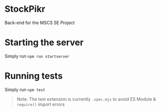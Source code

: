 # StockPikr
Back-end for the MSCS SE Project

# Starting the server
Simply run `npm run startserver`

# Running tests
Simply run `npm test`
> Note: The test extension is currently `.spec.mjs` to avoid ES Module & `require()` import errors